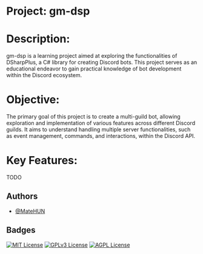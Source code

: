 # Project: gm-dsp

# Description:

gm-dsp is a learning project aimed at exploring the functionalities of DSharpPlus, a C# library for creating Discord bots. This project serves as an educational endeavor to gain practical knowledge of bot development within the Discord ecosystem.

# Objective:
The primary goal of this project is to create a multi-guild bot, allowing exploration and implementation of various features across different Discord guilds. It aims to understand handling multiple server functionalities, such as event management, commands, and interactions, within the Discord API.

# Key Features:
TODO



## Authors

- [@MateHUN](https://www.github.com/MateHUNAa)


## Badges

[![MIT License](https://img.shields.io/badge/License-MIT-green.svg)](https://choosealicense.com/licenses/mit/)
[![GPLv3 License](https://img.shields.io/badge/License-GPL%20v3-yellow.svg)](https://opensource.org/licenses/)
[![AGPL License](https://img.shields.io/badge/license-AGPL-blue.svg)](http://www.gnu.org/licenses/agpl-3.0)

